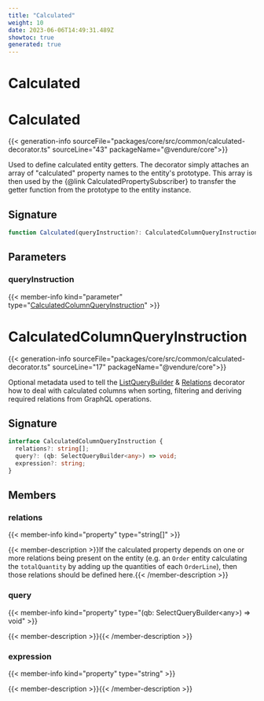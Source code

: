 ```yaml
---
title: "Calculated"
weight: 10
date: 2023-06-06T14:49:31.489Z
showtoc: true
generated: true
---
```

<!-- This file was generated from the Vendure source. Do not modify. Instead, re-run the "docs:build" script -->

# Calculated
<div class="symbol">


# Calculated

{{< generation-info sourceFile="packages/core/src/common/calculated-decorator.ts" sourceLine="43" packageName="@vendure/core">}}

Used to define calculated entity getters. The decorator simply attaches an array of "calculated"
property names to the entity's prototype. This array is then used by the {@link CalculatedPropertySubscriber}
to transfer the getter function from the prototype to the entity instance.

## Signature

```TypeScript
function Calculated(queryInstruction?: CalculatedColumnQueryInstruction): MethodDecorator
```
## Parameters

### queryInstruction

{{< member-info kind="parameter" type="<a href='/typescript-api/data-access/calculated#calculatedcolumnqueryinstruction'>CalculatedColumnQueryInstruction</a>" >}}

</div>
<div class="symbol">


# CalculatedColumnQueryInstruction

{{< generation-info sourceFile="packages/core/src/common/calculated-decorator.ts" sourceLine="17" packageName="@vendure/core">}}

Optional metadata used to tell the <a href='/typescript-api/data-access/list-query-builder#listquerybuilder'>ListQueryBuilder</a> & <a href='/typescript-api/request/relations-decorator#relations'>Relations</a> decorator how to deal with
calculated columns when sorting, filtering and deriving required relations from GraphQL operations.

## Signature

```TypeScript
interface CalculatedColumnQueryInstruction {
  relations?: string[];
  query?: (qb: SelectQueryBuilder<any>) => void;
  expression?: string;
}
```
## Members

### relations

{{< member-info kind="property" type="string[]"  >}}

{{< member-description >}}If the calculated property depends on one or more relations being present
on the entity (e.g. an `Order` entity calculating the `totalQuantity` by adding
up the quantities of each `OrderLine`), then those relations should be defined here.{{< /member-description >}}

### query

{{< member-info kind="property" type="(qb: SelectQueryBuilder&#60;any&#62;) =&#62; void"  >}}

{{< member-description >}}{{< /member-description >}}

### expression

{{< member-info kind="property" type="string"  >}}

{{< member-description >}}{{< /member-description >}}


</div>
